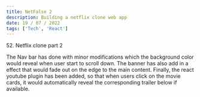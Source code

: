 ```yaml
---
title: NetFalse 2
description: Building a netflix clone web app
date: 19 / 07 / 2022
tags: ['Tech', 'React']
---
```


<p>52. Netflix clone part 2</p>

<p> The Nav bar has done with minor modifications which the background color would reveal when user start to scroll down. The banner has also add in a effect that would fade out on the edge to the main content. Finally, the react youtube plugin has been added, so that when users click on the movie cards, it would automatically reveal the corresponding trailer below if available. 
</p>
